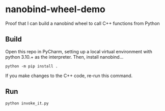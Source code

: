 # nanobind-wheel-demo
Proof that I can build a nanobind wheel to call C++ functions from Python

## Build
Open this repo in PyCharm, setting up a local virtual environment with python 3.10.+ as the interpreter. Then, install nanobind...  

`
python -m pip install .
`  

If you make changes to the C++ code, re-run this command.

## Run
`
python invoke_it.py
`
